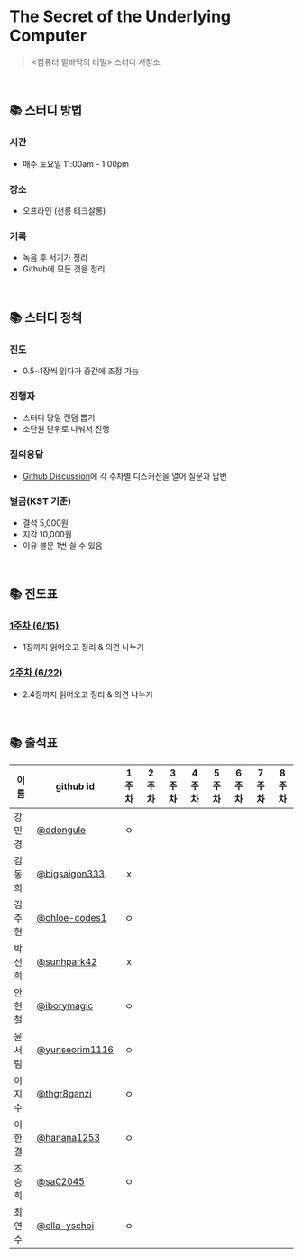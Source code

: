 # The Secret of the Underlying Computer

> <컴퓨터 밑바닥의 비밀> 스터디 저장소

<br/>

## 📚 스터디 방법

### 시간

- 매주 토요일 11:00am - 1:00pm

### 장소

- 오프라인 (선릉 테크살롱)

### 기록

- 녹음 후 서기가 정리
- Github에 모든 것을 정리

<br/>

## 📚 스터디 정책

### 진도

- 0.5~1장씩 읽다가 중간에 조정 가능

### 진행자

- 스터디 당일 랜덤 뽑기
- 소단원 단위로 나눠서 진행

### 질의응답

- [Github Discussion](https://github.com/elegant-functional-2023/secrets-of-computer/discussions)에 각 주차별 디스커션을 열어 질문과 답변

### 벌금(KST 기준)

- 결석 5,000원
- 지각 10,000원
- 이유 불문 1번 쉴 수 있음

<br/>

## 📚 진도표

### [1주차 (6/15)](https://github.com/elegant-functional-2023/secrets-of-computer/discussions/3)

- 1장까지 읽어오고 정리 & 의견 나누기

### [2주차 (6/22)](https://github.com/elegant-functional-2023/secrets-of-computer/discussions/4)

- 2.4장까지 읽어오고 정리 & 의견 나누기

<br/>

## 📚 출석표

|  이름  |                   github id                        |  1주차  |  2주차  |  3주차  |  4주차  |  5주차  |  6주차  |  7주차  |  8주차  |
| ----- | -------------------------------------------------- | :----: | :----: | :----: | :----: | :----: | :----: | :----: | :----: |
| 강민경 | [@ddongule](https://github.com/ddongule)            |   ㅇ   |      |      |      |      |      |      |      |
| 김동희 | [@bigsaigon333](https://github.com/bigsaigon333)    |   x   |      |      |      |      |      |      |      |
| 김주현 | [@chloe-codes1](https://github.com/chloe-codes1)    |   ㅇ   |      |      |      |      |      |      |      |
| 박선희 | [@sunhpark42](https://github.com/sunhpark42)        |   x   |      |      |      |      |      |      |      |
| 안현철 | [@iborymagic](https://github.com/iborymagic)        |   ㅇ   |      |      |      |      |      |      |      |
| 윤서림 | [@yunseorim1116](https://github.com/yunseorim1116)  |   ㅇ   |      |      |      |      |      |      |      |
| 이지수 | [@thgr8ganzi](https://github.com/thgr8ganzi)        |   ㅇ   |      |      |      |      |      |      |      |
| 이한결 | [@hanana1253](https://github.com/hanana1253)        |   ㅇ   |      |      |      |      |      |      |      |
| 조승희 | [@sa02045](https://github.com/sa02045)              |   ㅇ   |      |      |      |      |      |      |      |
| 최연수 | [@ella-yschoi](https://github.com/ella-yschoi)      |   ㅇ   |      |      |      |      |      |      |      |

